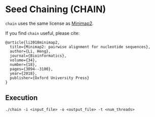 # Seed Chaining (CHAIN)

`chain` uses the same license as [Minimap2](https://github.com/lh3/minimap2).

If you find `chain` useful, please cite:

```
@article{li2018minimap2,
  title={Minimap2: pairwise alignment for nucleotide sequences},
  author={Li, Heng},
  journal={Bioinformatics},
  volume={34},
  number={18},
  pages={3094--3100},
  year={2018},
  publisher={Oxford University Press}
}
```

## Execution

```
./chain -i <input_file> -o <output_file> -t <num_threads>
```
